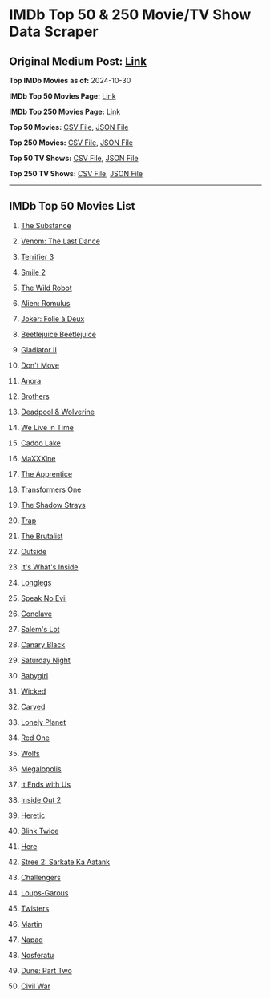 # IMDb Top 50 & 250 Movie/TV Show Data Scraper

## Original Medium Post: [Link](https://medium.com/@nishantsahoo/which-movie-should-i-watch-5c83a3c0f5b1)

**Top IMDb Movies as of:** 2024-10-30

**IMDb Top 50 Movies Page:** [Link](https://www.imdb.com/search/title/?title_type=feature&release_date=2024-01-01,2024-12-31)

**IMDb Top 250 Movies Page:** [Link](https://www.imdb.com/chart/top/)

**Top 50 Movies:** [CSV File](/data/top50/movies.csv), [JSON File](/data/top50/movies.json)

**Top 250 Movies:** [CSV File](/data/top250/movies.csv), [JSON File](/data/top250/movies.json)

**Top 50 TV Shows:** [CSV File](/data/top50/shows.csv), [JSON File](/data/top50/shows.json)

**Top 250 TV Shows:** [CSV File](/data/top250/shows.csv), [JSON File](/data/top250/shows.json)

---

## IMDb Top 50 Movies List

1. [The Substance](https://www.imdb.com/title/tt17526714/)

2. [Venom: The Last Dance](https://www.imdb.com/title/tt16366836/)

3. [Terrifier 3](https://www.imdb.com/title/tt27911000/)

4. [Smile 2](https://www.imdb.com/title/tt29268110/)

5. [The Wild Robot](https://www.imdb.com/title/tt29623480/)

6. [Alien: Romulus](https://www.imdb.com/title/tt18412256/)

7. [Joker: Folie à Deux](https://www.imdb.com/title/tt11315808/)

8. [Beetlejuice Beetlejuice](https://www.imdb.com/title/tt2049403/)

9. [Gladiator II](https://www.imdb.com/title/tt9218128/)

10. [Don't Move](https://www.imdb.com/title/tt24807110/)

11. [Anora](https://www.imdb.com/title/tt28607951/)

12. [Brothers](https://www.imdb.com/title/tt9860566/)

13. [Deadpool & Wolverine](https://www.imdb.com/title/tt6263850/)

14. [We Live in Time](https://www.imdb.com/title/tt27131358/)

15. [Caddo Lake](https://www.imdb.com/title/tt15552142/)

16. [MaXXXine](https://www.imdb.com/title/tt22048412/)

17. [The Apprentice](https://www.imdb.com/title/tt8368368/)

18. [Transformers One](https://www.imdb.com/title/tt8864596/)

19. [The Shadow Strays](https://www.imdb.com/title/tt28349451/)

20. [Trap](https://www.imdb.com/title/tt26753003/)

21. [The Brutalist](https://www.imdb.com/title/tt8999762/)

22. [Outside](https://www.imdb.com/title/tt32643879/)

23. [It's What's Inside](https://www.imdb.com/title/tt14577874/)

24. [Longlegs](https://www.imdb.com/title/tt23468450/)

25. [Speak No Evil](https://www.imdb.com/title/tt27534307/)

26. [Conclave](https://www.imdb.com/title/tt20215234/)

27. [Salem's Lot](https://www.imdb.com/title/tt10245072/)

28. [Canary Black](https://www.imdb.com/title/tt20048582/)

29. [Saturday Night](https://www.imdb.com/title/tt27657135/)

30. [Babygirl](https://www.imdb.com/title/tt30057084/)

31. [Wicked](https://www.imdb.com/title/tt1262426/)

32. [Carved](https://www.imdb.com/title/tt32743167/)

33. [Lonely Planet](https://www.imdb.com/title/tt20194882/)

34. [Red One](https://www.imdb.com/title/tt14948432/)

35. [Wolfs](https://www.imdb.com/title/tt14257582/)

36. [Megalopolis](https://www.imdb.com/title/tt10128846/)

37. [It Ends with Us](https://www.imdb.com/title/tt10655524/)

38. [Inside Out 2](https://www.imdb.com/title/tt22022452/)

39. [Heretic](https://www.imdb.com/title/tt28015403/)

40. [Blink Twice](https://www.imdb.com/title/tt14858658/)

41. [Here](https://www.imdb.com/title/tt18272208/)

42. [Stree 2: Sarkate Ka Aatank](https://www.imdb.com/title/tt27510174/)

43. [Challengers](https://www.imdb.com/title/tt16426418/)

44. [Loups-Garous](https://www.imdb.com/title/tt29195603/)

45. [Twisters](https://www.imdb.com/title/tt12584954/)

46. [Martin](https://www.imdb.com/title/tt15334030/)

47. [Napad](https://www.imdb.com/title/tt32245158/)

48. [Nosferatu](https://www.imdb.com/title/tt5040012/)

49. [Dune: Part Two](https://www.imdb.com/title/tt15239678/)

50. [Civil War](https://www.imdb.com/title/tt17279496/)
